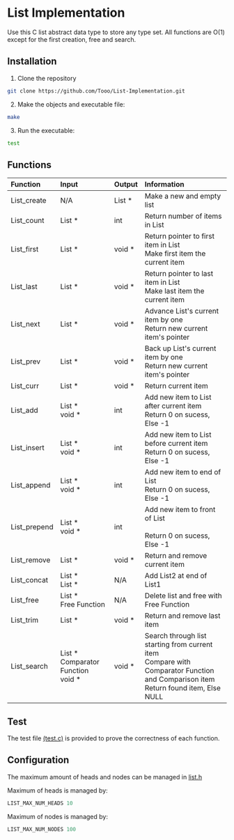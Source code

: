 # List Implementation
Use this C list abstract data type to store any type set.
All functions are O(1) except for the first creation, free and search.

## Installation
1. Clone the repository
```bash
git clone https://github.com/Tooo/List-Implementation.git
```
2. Make the objects and executable file: 
```bash
make
```
3. Run the executable:
```bash
test
```

## Functions
| Function | Input | Output | Information |
| :------- | :---- | :----- | :---------- |
| List_create | N/A | List * | Make a new and empty list |
| List_count | List * | int | Return number of items in List |
| List_first | List * | void * | Return pointer to first item in List <br/> Make first item the current item | 
| List_last | List * | void * | Return pointer to last item in List <br/>  Make last item the current item |
| List_next | List * | void * | Advance List's current item by one <br/> Return new current item's pointer |
| List_prev | List * | void * | Back up List's current item by one <br/> Return new current item's pointer |
| List_curr | List * | void * | Return current item |
| List_add | List * <br/> void * | int | Add new item to List after current item <br/> Return 0 on sucess, Else -1 |
| List_insert | List * <br/> void * | int | Add new item to List before current item <br/> Return 0 on sucess, Else -1 |
| List_append | List * <br/> void * | int | Add new item to end of List <br/> Return 0 on sucess, Else -1 |
| List_prepend | List * <br/> void * | int | Add new item to front of List <br/> <br/> Return 0 on sucess, Else -1 |
| List_remove | List * | void * | Return and remove current item |
| List_concat | List * <br/> List * | N/A | Add List2 at end of List1 |
| List_free | List * <br/> Free Function | N/A | Delete list and free with Free Function |
| List_trim | List * | void * | Return and remove last item |
| List_search | List * <br/> Comparator Function <br/> void * | void * | Search through list starting from current item <br/> Compare with Comparator Function and Comparison item <br/> Return found item, Else NULL |

## Test
The test file [(test.c)](/test.c) is provided to prove the correctness of each function. 

## Configuration
The maximum amount of heads and nodes can be managed in [list.h](/list.h)

Maximum of heads is managed by: 
```c
LIST_MAX_NUM_HEADS 10
```
Maximum of nodes is managed by:
```c
LIST_MAX_NUM_NODES 100
```
